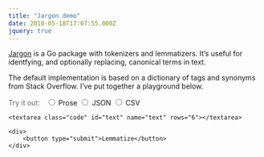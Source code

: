```yaml
---
title: "Jargon demo"
date: 2010-05-18T17:07:55.000Z
jquery: true
---
```


[Jargon](https://github.com/clipperhouse/jargon) is a Go package with tokenizers and lemmatizers. It’s useful for identfying, and optionally replacing, canonical terms in text.

The default implementation is based on a dictionary of tags and synonyms from Stack Overflow. I’ve put together a playground below.

<style type="text/css">
    #result, #examples {
        display:none;
        margin-top: 12px;
    }
    .hint {
        color: #666;
        padding-right: 8px;
    }
</style>

<form action="http://jargon-demo.appspot.com/jargon" method="POST" id="text-form">
    <span class="hint">
        Try it out:
    </span>
    <label for="prose">
        <input type="radio" id="prose" name="format" value="prose">
        Prose
    </label>
    <label for="json">
        <input type="radio" id="json" name="format" value="json">
        JSON
    </label>        
    <label for="csv">
        <input type="radio" id="csv" name="format" value="csv">
        CSV
    </label>

    <textarea class="code" id="text" name="text" rows="6"></textarea>

    <div>
        <button type="submit">Lemmatize</button>
    </div>
</form>

<div id="result" class="pre code">
</div>

<div id="examples">
    <div id="prose">
We can lemmatize some plain prose, perhaps a job listing.

We are looking for experienced Rails developers, with experience in HTML 5 and T-SQL.

Experience with ObjC and React Native is a plus.
    </div>
    <div id="csv">
Name,Skills,Years
Jane Doe,"c sharp, ecma script",6
Foo Bar,"aspnet mvc R NodeJS", 7.5
    </div>
    <div id="json">
{
    "product": {
        "name": "Microsoft Access",
    },
    "product": {
        "name": "X Code",
    }
}
    </div>
</div>

<script src="https://code.jquery.com/jquery-3.3.1.min.js"></script>

<script type="text/javascript" defer>
    (function () {
        // Intercept the submit to use ajax
        $(document).on("submit", "#text-form", function (e) {
            var url = this.action;
            var data = $(this).serialize();
            $.ajax({
                type: "POST",
                url: url,             
                crossDomain: false,
                data: data,
                success: update
            });
            e.preventDefault();
        });

        function update(html) {
            $("#result").html(html);
            if (html) {
                $("#result").show();
            } else {
                $("#result").hide();
            }
        }

        $(document).on("change", "input[name='format']", function (e) {
            var id = this.id;
            var example = $("#examples").find('#' + id);
            var text = example.text().trim();
            $("form #text").val(text);
            $("#result").html('').hide();
        });

        $("input#prose").click();
    })();
</script>